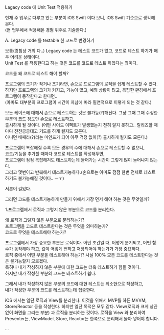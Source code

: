 Lagacy code 에 Unit Test 적용하기

현재 주 업무로 다루고 있는 부분이 iOS Swift 이다 보니, iOS Swift 기준으로 생각해 본다.   
(현 업무에서 적용해본 경험 위주로 기술한다.)

A. Legacy code 를 testable 한 코드로 변경하기   

보통(경험상 거의 다..) Legacy code 는 테스트 코드가 없고, 코드로 테스트 하기가 매우 어려운 상태이다.   
Unit Test 를 적용한다고 하는 것은 코드를 코드로 테스트 하겠다는 의미다.   

코드를 왜 코드로 테스트 해야 할까?   

프로그램의 크기가 작거나 초기라면, 손으로 프로그램의 로직을 쉽게 테스트할 수 있다.   
하지만 프로그램의 크기가 커지고, 기능이 많고, 예외 상황이 많고, 복잡한 환경에서 프로그램이 동작한다고 한다면..   
(아마도 대부분의 프로그램이 시간이 지남에 따라 필연적으로 이렇게 되는 것 같다.)   

모든 케이스에 대해서 손으로 테스트하는 것은 불가능(?)해진다. 그냥 그때 그때 수정한 부분의 코드 정도만 손으로 테스트하고,   
출시하게 될 것이다. (어떤 사이드 이펙트가 발생했는지 전혀 알지 못하고.. 릴리즈할 때마다 전전긍긍대고 기도를 하게 될지도 모른다.   
아니면 배째라(?)라는 마인드가 되어 아무 걱정 없이(?) 출시하게 될지도 모른다.)   

프로그램이 복잡해질 수록 모든 경우의 수에 대해서 손으로 테스트할 수 없으니,   
코드/기능을 추가할 때마다 코드로 테스트를 작성해두면,   
프로그램이 점점 복잡해져도 테스트하는데 들어가는 시간이 그렇게 많이 늘어나지 않는다.   
그리고 몇번이고 반복해서 테스트가능하다.(손으로는 아마도 점점 한번 전체로 테스트하기도 불가능해질 것이다.. ㅡㅜ)   

서론이 길었다.   



그러면 코드를 테스트가능하게 만들기 위해서 가장 먼저 해야 하는 것은 무엇일까?

1.프로그램에서 로직과 그렇지 않은 부분으로 코드를 분리한다.   

왜 로직과 그렇지 않은 부분으로 분리하는가?   
프로그램을 코드로 테스트한다는 것은 무엇을 의미하는가?   
코드로 무엇을 테스트해야 하는가?   

프로그램에서 가장 중요한 부분은 로직이다. 어떤 조건일 때, 어떻게 분기되고, 어떤 함수가 동작해야 하고, 값이 어떻게 변하고 저장되어야 하는가가 가장 중요하다.   
로직 중에서 어떤 부분을 테스트해야 하는가? 사실 100% 모든 코드를 테스트한다는 것은 불가능할지 모르겠다.   
특히나 내가 작성하지 않은 부분에 대한 코드는 더욱 테스트하기 힘들 것이다.   
하지만 내가 작성한 부분의 코드는 테스트하기 쉽다.

그래서 내가 작성하지 않은 부분의 코드에 대한 테스트는 최소한으로 작성하고,   
내가 작성한 부분의 코드를 테스트하는데 집중한다.

iOS 에서는 일단 로직과 View를 분리한다. 이것을 위해서 MVP를 하든 MVVM, Store/Reactor 등을 작성한다.
하지만 일단 목적은 모두 같다. View(로직과 크게 상관없이 화면을 그리는 부분) 과 로직을 분리하는 것이다.
로직을 View 와 분리하여 Presenter든, ViewModel, Store, Reactor든 한쪽으로 분리해서 몰아 넣어야 합니다.



...
